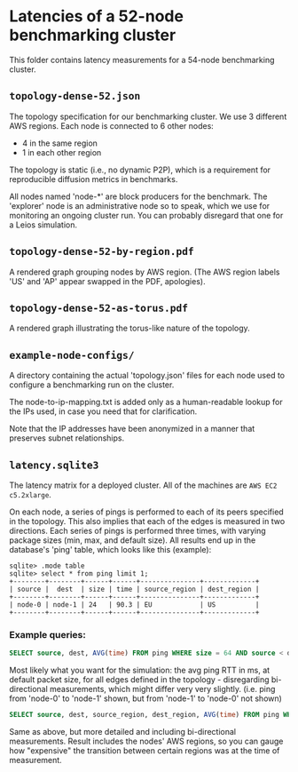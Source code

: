 # Latencies of a 52-node benchmarking cluster

This folder contains latency measurements for a 54-node benchmarking cluster.


## `topology-dense-52.json`

The topology specification for our benchmarking cluster.
We use 3 different AWS regions. Each node is connected to 6 other nodes:
* 4 in the same region
* 1 in each other region

The topology is static (i.e., no dynamic P2P), which is a requirement for reproducible diffusion metrics in benchmarks.

All nodes named 'node-*' are block producers for the benchmark. The 'explorer' node is an administrative node so to speak, which we use for monitoring an ongoing cluster run. You can probably disregard that one for a Leios simulation.


## `topology-dense-52-by-region.pdf`

A rendered graph grouping nodes by AWS region. (The AWS region labels 'US' and 'AP' appear swapped in the PDF, apologies).


## `topology-dense-52-as-torus.pdf`

A rendered graph illustrating the torus-like nature of the topology.


## `example-node-configs/`

A directory containing the actual 'topology.json' files for each node used to configure a benchmarking run on the cluster.

The node-to-ip-mapping.txt is added only as a human-readable lookup for the IPs used, in case you need that for clarification.

Note that the IP addresses have been anonymized in a manner that preserves subnet relationships.


## `latency.sqlite3`

The latency matrix for a deployed cluster. All of the machines are `AWS EC2 c5.2xlarge`.

On each node, a series of pings is performed to each of its peers specified in the topology. This also implies that each of the edges is measured in two directions. Each series of pings is performed three times, with varying package sizes (min, max, and default size). All results end up in the database's 'ping' table, which looks like this (example):

```
sqlite> .mode table
sqlite> select * from ping limit 1;
+--------+--------+------+------+---------------+-------------+
| source |  dest  | size | time | source_region | dest_region |
+--------+--------+------+------+---------------+-------------+
| node-0 | node-1 | 24   | 90.3 | EU            | US          |
+--------+--------+------+------+---------------+-------------+ 
```

### Example queries:

```sql
SELECT source, dest, AVG(time) FROM ping WHERE size = 64 AND source < dest GROUP BY source, dest;
```

Most likely what you want for the simulation: the avg ping RTT in ms, at default packet size, for all edges defined in the topology - disregarding bi-directional measurements, which might differ very very slightly. (i.e. ping from 'node-0' to 'node-1' shown, but from 'node-1' to 'node-0' not shown)

```sql
SELECT source, dest, source_region, dest_region, AVG(time) FROM ping WHERE size = 64 GROUP BY source, dest;
```

Same as above, but more detailed and including bi-directional measurements. Result includes the nodes' AWS regions, so you can gauge how "expensive" the transition between certain regions was at the time of measurement.
